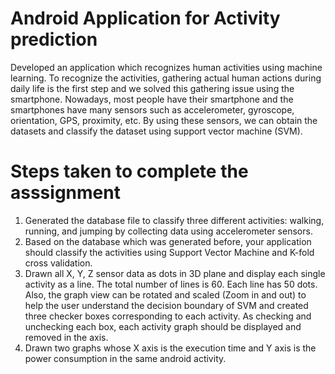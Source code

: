 # Android Application for Activity prediction

Developed an application which recognizes human activities using machine learning. To recognize the activities, gathering actual human actions during daily life is the first step and we solved this gathering issue using the smartphone. Nowadays, most people have their smartphone and the smartphones have many sensors such as accelerometer, gyroscope, orientation, GPS, proximity, etc. By using these sensors, we can obtain the datasets and classify the dataset using support vector machine (SVM).

# Steps taken to complete the asssignment

1. Generated the database file to classify three different activities: walking, running, and jumping by collecting data using accelerometer sensors.
2. Based on the database which was generated before, your application should classify the activities using Support Vector Machine and K-fold cross validation.
3. Drawn all X, Y, Z sensor data as dots in 3D plane and display each single activity as a line. The total number of lines is 60. Each line has 50 dots. Also, the graph view can be rotated and scaled (Zoom in and out) to help the user understand the decision boundary of SVM and created three checker boxes corresponding to each activity. As checking and unchecking each box, each activity graph should be displayed and removed in the axis.
4. Drawn two graphs whose X axis is the execution time and Y axis is the power consumption in the same android activity.
